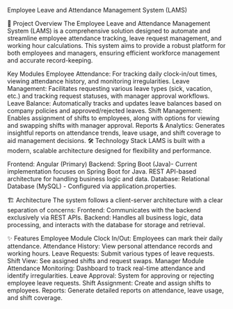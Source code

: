 Employee Leave and Attendance Management System (LAMS)

🚀 Project Overview
The Employee Leave and Attendance Management System (LAMS) is a comprehensive solution designed to automate and streamline employee attendance tracking, leave request management, and working hour calculations. This system aims to provide a robust platform for both employees and managers, ensuring efficient workforce management and accurate record-keeping.

Key Modules
Employee Attendance: For tracking daily clock-in/out times, viewing attendance history, and monitoring irregularities.
Leave Management: Facilitates requesting various leave types (sick, vacation, etc.) and tracking request statuses, with manager approval workflows.
Leave Balance: Automatically tracks and updates leave balances based on company policies and approved/rejected leaves.
Shift Management: Enables assignment of shifts to employees, along with options for viewing and swapping shifts with manager approval.
Reports & Analytics: Generates insightful reports on attendance trends, leave usage, and shift coverage to aid management decisions.
🛠️ Technology Stack
LAMS is built with a modern, scalable architecture designed for flexibility and performance.

Frontend:
Angular (Primary) 
Backend:
Spring Boot (Java)- Current implementation focuses on Spring Boot for Java.
REST API-based architecture for handling business logic and data.
Database:
Relational Database (MySQL) - Configured via application.properties.

🏗️ Architecture
The system follows a client-server architecture with a clear separation of concerns:
Frontend: Communicates with the backend exclusively via REST APIs.
Backend: Handles all business logic, data processing, and interacts with the database for storage and retrieval.

✨ Features
Employee Module
Clock In/Out: Employees can mark their daily attendance.
Attendance History: View personal attendance records and working hours.
Leave Requests: Submit various types of leave requests.
Shift View: See assigned shifts and request swaps.
Manager Module
Attendance Monitoring: Dashboard to track real-time attendance and identify irregularities.
Leave Approval: System for approving or rejecting employee leave requests.
Shift Assignment: Create and assign shifts to employees.
Reports: Generate detailed reports on attendance, leave usage, and shift coverage.
